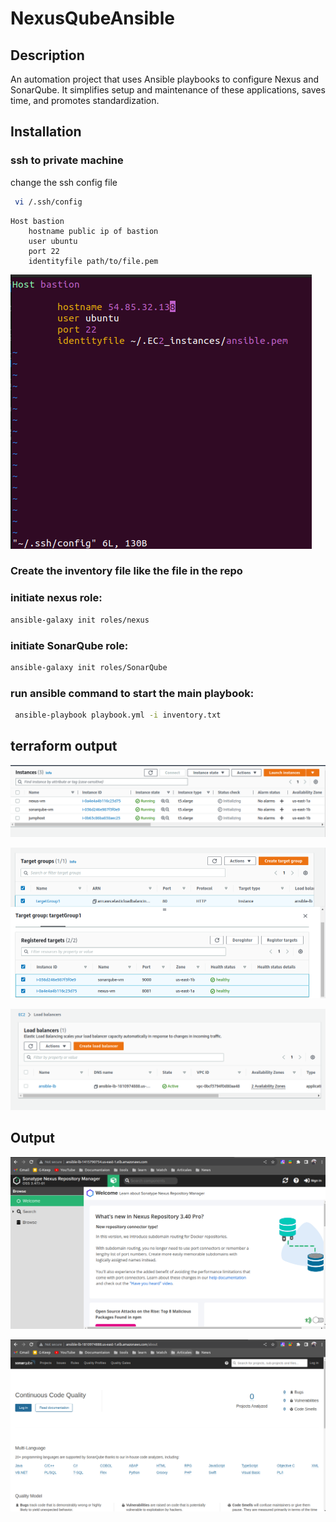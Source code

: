 # NexusQubeAnsible

## Description
An automation project that uses Ansible playbooks to configure Nexus and SonarQube. It simplifies setup and maintenance of these applications, saves time, and promotes standardization.
## Installation

### ssh to private machine
change the ssh config file
```bash
 vi /.ssh/config
```
```text
Host bastion
    hostname public ip of bastion
    user ubuntu
    port 22
    identityfile path/to/file.pem
```
![image info](Screenshot/ssh-config.png)

### Create the inventory file like the file in the repo

### initiate nexus role:
```bash
ansible-galaxy init roles/nexus
```

### initiate SonarQube role:
```bash
ansible-galaxy init roles/SonarQube
```
### run ansible command to start the main playbook:
```bash
 ansible-playbook playbook.yml -i inventory.txt
```
## terraform output
![image info](Screenshot/vms.png)

![image info](Screenshot/target-group.png)

![image info](Screenshot/lb.png)


## Output
![image info](Screenshot/nexus-run.png)

![image info](Screenshot/sonarqube-run.png)
